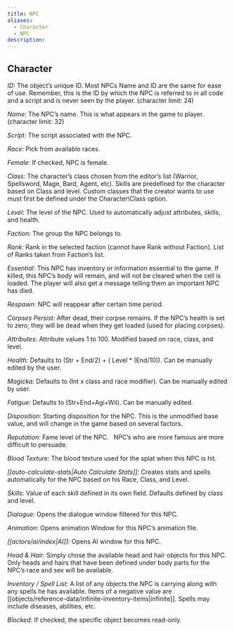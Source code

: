 ```yaml
---
title: NPC
aliases:
  - Character
  - NPC
description:
---
```

## Character 

_ID:_ The object’s unique ID. Most NPCs Name and ID are the same for ease of use. Remember, this is the ID by which the NPC is referred to in all code and a script and is never seen by the player. (character limit: 24)

_Name:_ The NPC’s name. This is what appears in the game to player. (character limit: 32)

_Script:_ The script associated with the NPC.

_Race:_ Pick from available races.

_Female_: If checked, NPC is female.

_Class:_ The character’s class chosen from the editor’s list (Warrior, Spellsword, Mage, Bard, Agent, etc). Skills are predefined for the character based on Class and level. Custom classes that the creator wants to use must first be defined under the Character\\Class option.

_Level:_ The level of the NPC. Used to automatically adjust attributes, skills, and health.

_Faction:_ The group the NPC belongs to.

_Rank:_ Rank in the selected faction (cannot have Rank without Faction). List of Ranks taken from Faction’s list.

_Essential:_ This NPC has inventory or information essential to the game. If killed, this NPC’s body will remain, and will not be cleared when the cell is loaded. The player will also get a message telling them an important NPC has died.

_Respawn:_ NPC will reappear after certain time period.

_Corpses Persist:_ After dead, their corpse remains. If the NPC’s health is set to zero, they will be dead when they get loaded (used for placing corpses).

_Attributes_: Attribute values 1 to 100. Modified based on race, class, and level.

_Health:_ Defaults to (Str + End/2) + ( Level \* (End/10)). Can be manually edited by the user.

_Magicka:_ Defaults to (Int x class and race modifier). Can be manually edited by user.

_Fatigue:_ Defaults to (Str+End+Agi+Wil). Can be manually edited.

_Disposition:_ Starting disposition for the NPC. This is the unmodified base value, and will change in the game based on several factors.

_Reputation:_ Fame level of the NPC. &nbsp; NPC’s who are more famous are more difficult to persuade.

_Blood Texture:_ The blood texture used for the splat when this NPC is hit.

_[[auto-calculate-stats|Auto Calculate Stats]]:_ Creates stats and spells automatically for the NPC based on his Race, Class, and Level.

_Skills:_ Value of each skill defined in its own field. Defaults defined by class and level.

_Dialogue:_ Opens the dialogue window filtered for this NPC.

_Animation:_ Opens animation Window for this NPC’s animation file.

_[[actors/ai/index|AI]]:_ Opens AI window for this NPC.

_Head \& Hair:_ Simply chose the available head and hair objects for this NPC. Only heads and hairs that have been defined under body parts for the NPC’s race and sex will be available.

_Inventory / Spell List:_ A list of any objects the NPC is carrying along with any spells he has available. Items of a negative value are [[objects/reference-data/infinite-inventory-items|infinite]]. Spells may include diseases, abilities, etc.

_Blocked:_ If checked, the specific object becomes read-only.
